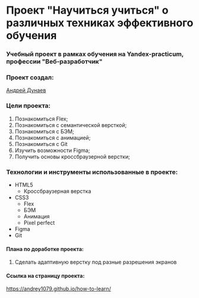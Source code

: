 # Проект "Научиться учиться" о различных техниках эффективного обучения
### Учебный проект в рамках обучения на Yandex-practicum, профессии "Веб-разработчик"

### Проект создал:
[Андрей Дунаев](https://github.com/Andrey1079)

### Цели проекта:
1. Познакомиться Flex;
2. Познакомиться с семантической версткой;
3. Познакомиться с БЭМ;
4. Познакомиться с анимацией;
5. Познакомиться с Git
6. Изучить возможности Figma;
7. Получить основы кроссбраузерной верстки;



### Технологии и инструменты использованные в проекте:
- HTML5
  - Кроссбраузерная верстка
- CSS3
  - Flex
  - БЭМ
  - Анимация
  - Pixel perfect
- Figma
- Git

#### Плана по доработке проекта:
1. Сделать адаптивную верстку под разные разрешения экранов
   
#### Ссылка на страницу проекта:
https://andrey1079.github.io/how-to-learn/
